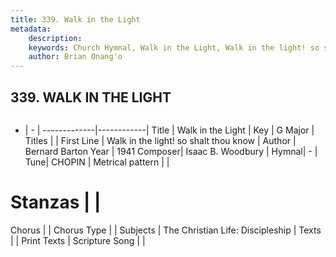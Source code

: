 ```yaml
---
title: 339. Walk in the Light
metadata:
    description: 
    keywords: Church Hymnal, Walk in the Light, Walk in the light! so shalt thou know, 
    author: Brian Onang'o
---
```



## 339. WALK IN THE LIGHT

```txt

```

- |   -  |
-------------|------------|
Title | Walk in the Light |
Key | G Major |
Titles |  |
First Line | Walk in the light! so shalt thou know |
Author | Bernard Barton
Year | 1941
Composer| Isaac B. Woodbury |
Hymnal|  - |
Tune| CHOPIN |
Metrical pattern | |
# Stanzas |  |
Chorus |  |
Chorus Type |  |
Subjects | The Christian Life: Discipleship |
Texts |  |
Print Texts | 
Scripture Song |  |
  
